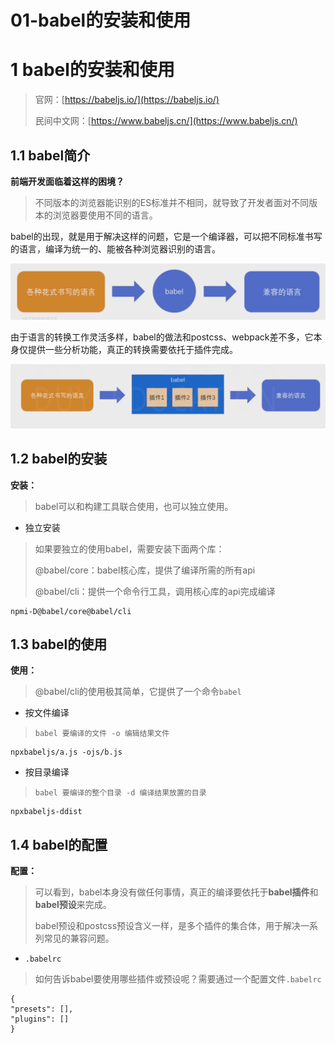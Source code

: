# 01-babel的安装和使用 
# 1 babel的安装和使用

> 官网：[https://babeljs.io/](https://babeljs.io/)
> 
> 民间中文网：[https://www.babeljs.cn/](https://www.babeljs.cn/)

## 1.1 babel简介

**前端开发面临着这样的困境？**

> 不同版本的浏览器能识别的ES标准并不相同，就导致了开发者面对不同版本的浏览器要使用不同的语言。

babel的出现，就是用于解决这样的问题，它是一个编译器，可以把不同标准书写的语言，编译为统一的、能被各种浏览器识别的语言。

![image.png](../../.gitbook/assets/1603106807963-acf39ca6-020a-4bcd-aecd-8b63b86fac23.png)

由于语言的转换工作灵活多样，babel的做法和postcss、webpack差不多，它本身仅提供一些分析功能，真正的转换需要依托于插件完成。

![image.png](../../.gitbook/assets/1603106841811-d9be1814-d8dc-4900-af77-5d85da494082.png)

## 1.2 babel的安装

**安装：**

> babel可以和构建工具联合使用，也可以独立使用。

- 独立安装

> 如果要独立的使用babel，需要安装下面两个库：
> 
> @babel/core：babel核心库，提供了编译所需的所有api
> 
> @babel/cli：提供一个命令行工具，调用核心库的api完成编译

    npmi-D@babel/core@babel/cli

## 1.3 babel的使用

**使用：**

> @babel/cli的使用极其简单，它提供了一个命令`babel`

- 按文件编译

> `babel 要编译的文件 -o 编辑结果文件`

    npxbabeljs/a.js -ojs/b.js

- 按目录编译

> `babel 要编译的整个目录 -d 编译结果放置的目录`

    npxbabeljs-ddist

## 1.4 babel的配置

**配置：**

> 可以看到，babel本身没有做任何事情，真正的编译要依托于**babel插件**和**babel预设**来完成。
> 
> 
> 
> 
> babel预设和postcss预设含义一样，是多个插件的集合体，用于解决一系列常见的兼容问题。

- `.babelrc`

> 如何告诉babel要使用哪些插件或预设呢？需要通过一个配置文件`.babelrc`

    {
    "presets": [],
    "plugins": []
    }